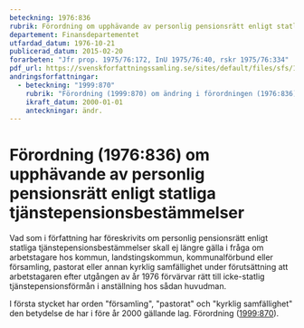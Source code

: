 ```yaml
---
beteckning: 1976:836
rubrik: Förordning om upphävande av personlig pensionsrätt enligt statliga tjänstepensionsbestämmelser
departement: Finansdepartementet
utfardad_datum: 1976-10-21
publicerad_datum: 2015-02-20
forarbeten: "Jfr prop. 1975/76:172, InU 1975/76:40, rskr 1975/76:334"
pdf_url: https://svenskforfattningssamling.se/sites/default/files/sfs/1976-10/SFS1976-836.pdf
andringsforfattningar:
  - beteckning: "1999:870"
    rubrik: "Förordning (1999:870) om ändring i förordningen (1976:836) om upphävande av personlig pensionsrätt enligt statliga tjänstepensionsbestämmelser"
    ikraft_datum: 2000-01-01
    anteckningar: ändr.
---
```


# Förordning (1976:836) om upphävande av personlig pensionsrätt enligt statliga tjänstepensionsbestämmelser

Vad som i författning har föreskrivits om personlig pensionsrätt enligt statliga tjänstepensionsbestämmelser skall ej längre gälla i fråga om arbetstagare hos kommun, landstingskommun, kommunalförbund eller församling, pastorat eller annan kyrklig samfällighet under förutsättning att arbetstagaren efter utgången av år 1976 förvärvar rätt till icke-statlig tjänstepensionsförmån i anställning hos sådan huvudman.

I första stycket har orden "församling", "pastorat" och "kyrklig samfällighet" den betydelse de har i före år 2000 gällande lag. Förordning ([1999:870](https://selex.se/eli/sfs/1999/870)).